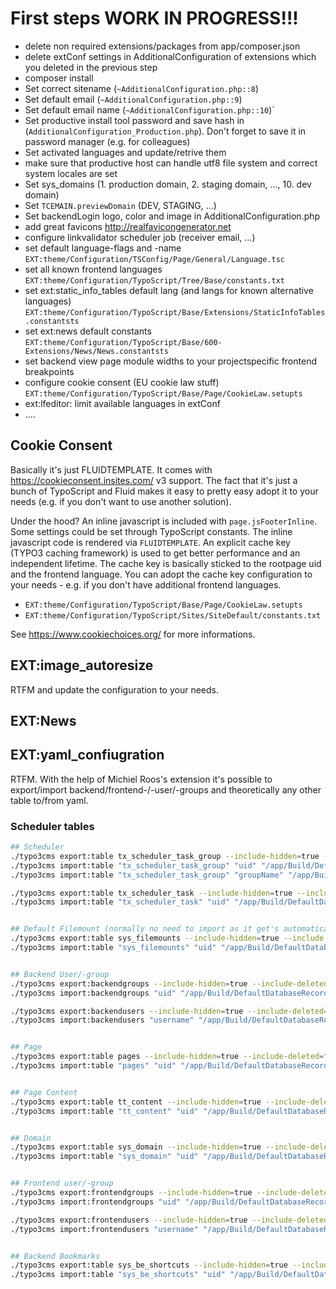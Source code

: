 # First steps WORK IN PROGRESS!!!

- delete non required extensions/packages from app/composer.json
- delete extConf settings in AdditionalConfiguration of extensions which you deleted in the previous step
- composer install
- Set correct sitename (`~AdditionalConfiguration.php::8`)
- Set default email (`~AdditionalConfiguration.php::9`)
- Set default email name (`~AdditionalConfiguration.php::10`)`
- Set productive install tool password and save hash in (`AdditionalConfiguration_Production.php`). Don't forget to save it in password manager (e.g. for colleagues)
- Set activated languages and update/retrive them
- make sure that productive host can handle utf8 file system and correct system locales are set
- Set sys_domains (1. production domain, 2. staging domain, ..., 10. dev domain)
- Set `TCEMAIN.previewDomain` (DEV, STAGING, ...)
- Set backendLogin logo, color and image in AdditionalConfiguration.php
- add great favicons http://realfavicongenerator.net
- configure linkvalidator scheduler job (receiver email, ...)
- set default language-flags and -name `EXT:theme/Configuration/TSConfig/Page/General/Language.tsc`
- set all known frontend languages `EXT:theme/Configuration/TypoScript/Tree/Base/constants.txt`
- set ext:static_info_tables default lang (and langs for known alternative languages) `EXT:theme/Configuration/TypoScript/Base/Extensions/StaticInfoTables.constantsts`
- set ext:news default constants `EXT:theme/Configuration/TypoScript/Base/600-Extensions/News/News.constantsts`
- set backend view page module widths to your projectspecific frontend breakpoints
- configure cookie consent (EU cookie law stuff) `EXT:theme/Configuration/TypoScript/Base/Page/CookieLaw.setupts`
- ext:lfeditor: limit available languages in extConf
- ....

## Cookie Consent

Basically it's just FLUIDTEMPLATE. It comes with https://cookieconsent.insites.com/ v3 support. The fact that it's just a bunch of TypoScript and Fluid makes it easy to pretty easy adopt it to your needs (e.g. if you don't want to use another solution).

Under the hood? An inline javascript is included with `page.jsFooterInline`. Some settings could be set through TypoScript constants. The inline javascript code is rendered via `FLUIDTEMPLATE`. An explicit cache key (TYPO3 caching framework) is used to get better performance and an independent lifetime. The cache key is basically sticked to the rootpage uid and the frontend language. You can adopt the cache key configuration to your needs - e.g. if you don't have additional frontend languages.


- `EXT:theme/Configuration/TypoScript/Base/Page/CookieLaw.setupts`
- `EXT:theme/Configuration/TypoScript/Sites/SiteDefault/constants.txt`

See https://www.cookiechoices.org/ for more informations.

## EXT:image_autoresize

RTFM and update the configuration to your needs.

## EXT:News

## EXT:yaml_confiugration

RTFM. With the help of Michiel Roos's extension it's possible to export/import backend/frontend-/-user/-groups and theoretically
any other table to/from yaml.


### Scheduler tables
```bash
## Scheduler
./typo3cms export:table tx_scheduler_task_group --include-hidden=true --include-deleted=false --skip-columns=crdate,tstamp,cruser_id --file=/app/Build/DefaultDatabaseRecords/tx_scheduler_task_group.yml
./typo3cms import:table "tx_scheduler_task_group" "uid" "/app/Build/DefaultDatabaseRecords/tx_scheduler_task_group.yml"
./typo3cms import:table "tx_scheduler_task_group" "groupName" "/app/Build/DefaultDatabaseRecords/tx_scheduler_task_group.yml" # if https://github.com/MaxServ/t3ext-yaml-configuration/issues/19 is fixed

./typo3cms export:table tx_scheduler_task --include-hidden=true --include-deleted=true --skip-columns=crdate,lastexecution_time,lastexecution_failure,lastexecution_context --file=/app/Build/DefaultDatabaseRecords/tx_scheduler_task.yml
./typo3cms import:table "tx_scheduler_task" "uid" "/app/Build/DefaultDatabaseRecords/tx_scheduler_task.yml"


## Default Filemount (normally no need to import as it get's automatically created when installing TYPO3
./typo3cms export:table sys_filemounts --include-hidden=true --include-deleted=false --skip-columns=tstamp --file=/app/Build/DefaultDatabaseRecords/sys_filemounts.yml
./typo3cms import:table "sys_filemounts" "uid" "/app/Build/DefaultDatabaseRecords/sys_filemounts.yml"


## Backend User/-group
./typo3cms export:backendgroups --include-hidden=true --include-deleted=false --skip-columns=tstamp,crdate,cruser_id,hide_in_lists --file=/app/Build/DefaultDatabaseRecords/be_groups.yml
./typo3cms import:backendgroups "uid" "/app/Build/DefaultDatabaseRecords/be_groups.yml"

./typo3cms export:backendusers --include-hidden=true --include-deleted=false --skip-columns=uid,tstamp,crdate,cruser_id,lastlogin,tx_news_categorymounts,lfeditor_change_editing_modes,tx_besecurepw_lastpwchange --file=/app/Build/DefaultDatabaseRecords/be_users.yml
./typo3cms import:backendusers "username" "/app/Build/DefaultDatabaseRecords/be_users.yml"


## Page
./typo3cms export:table pages --include-hidden=true --include-deleted=false --skip-columns=tstamp,crdate,cruser_id,SYS_LASTCHANGED,tx_impexp_origuid,tx_ddgooglesitemap_lastmod --file=/app/Build/DefaultDatabaseRecords/pages.yml
./typo3cms import:table "pages" "uid" "/app/Build/DefaultDatabaseRecords/pages.yml"


## Page Content
./typo3cms export:table tt_content --include-hidden=true --include-deleted=false --skip-columns=tstamp,crdate,cruser_id --file=/app/Build/DefaultDatabaseRecords/tt_content.yml
./typo3cms import:table "tt_content" "uid" "/app/Build/DefaultDatabaseRecords/tt_content.yml"


## Domain
./typo3cms export:table sys_domain --include-hidden=true --include-deleted=false --skip-columns=tstamp,crdate,cruser_id --file=/app/Build/DefaultDatabaseRecords/sys_domain.yml
./typo3cms import:table "sys_domain" "uid" "/app/Build/DefaultDatabaseRecords/sys_domain.yml"


## Frontend user/-group
./typo3cms export:frontendgroups --include-hidden=true --include-deleted=false --skip-columns=tstamp,crdate,cruser_id --file=/app/Build/DefaultDatabaseRecords/fe_groups.yml
./typo3cms import:frontendgroups "uid" "/app/Build/DefaultDatabaseRecords/fe_groups.yml"

./typo3cms export:frontendusers --include-hidden=true --include-deleted=false --skip-columns=uid,tstamp,crdate,cruser_id,lastlogin --file=/app/Build/DefaultDatabaseRecords/fe_users.yml
./typo3cms import:frontendusers "username" "/app/Build/DefaultDatabaseRecords/fe_users.yml"


## Backend Bookmarks
./typo3cms export:table sys_be_shortcuts --include-hidden=true --include-deleted=false --skip-columns=userid --file=/app/Build/DefaultDatabaseRecords/sys_be_shortcuts.yml
./typo3cms import:table "sys_be_shortcuts" "uid" "/app/Build/DefaultDatabaseRecords/sys_be_shortcuts.yml"
```
